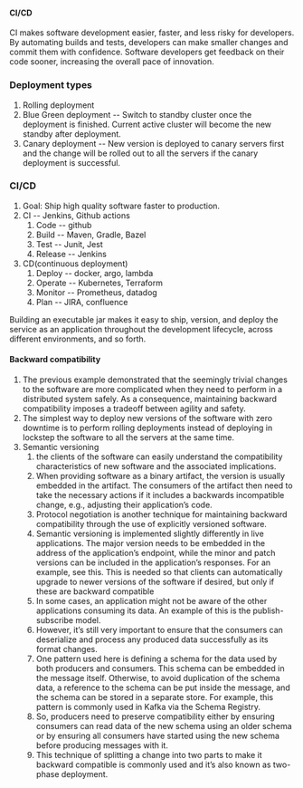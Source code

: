#### CI/CD
CI makes software development easier, faster, and less risky for developers. By automating builds and tests, developers can make smaller changes and commit them with confidence. Software developers get feedback on their code sooner, increasing the overall pace of innovation.

### Deployment types
1. Rolling deployment
2. Blue Green deployment -- Switch to standby cluster once the deployment is finished. Current active cluster will become the new standby after deployment.
3. Canary deployment -- New version is deployed to canary servers first and the change will be rolled out to all the servers if the canary deployment is successful.

### CI/CD
1. Goal: Ship high quality software faster to production.
2. CI -- Jenkins, Github actions
   1. Code -- github
   2. Build -- Maven, Gradle, Bazel
   3. Test -- Junit, Jest
   4. Release -- Jenkins
3. CD(continuous deployment)
   1. Deploy -- docker, argo, lambda
   2. Operate -- Kubernetes, Terraform
   3. Monitor -- Prometheus, datadog
   4. Plan -- JIRA, confluence

Building an executable jar makes it easy to ship, version, and deploy the service as an application throughout the development lifecycle, across different environments, and so forth.

#### Backward compatibility
1. The previous example demonstrated that the seemingly trivial changes to the software are more complicated when they need to perform in a distributed system safely. As a consequence, maintaining backward compatibility imposes a tradeoff between agility and safety.
2. The simplest way to deploy new versions of the software with zero downtime is to perform rolling deployments instead of deploying in lockstep the software to all the servers at the same time.
3. Semantic versioning
   1.  the clients of the software can easily understand the compatibility characteristics of new software and the associated implications.
   2. When providing software as a binary artifact, the version is usually embedded in the artifact. The consumers of the artifact then need to take the necessary actions if it includes a backwards incompatible change, e.g., adjusting their application’s code.
   3. Protocol negotiation is another technique for maintaining backward compatibility through the use of explicitly versioned software.
   4. Semantic versioning is implemented slightly differently in live applications. The major version needs to be embedded in the address of the application’s endpoint, while the minor and patch versions can be included in the application’s responses. For an example, see this. This is needed so that clients can automatically upgrade to newer versions of the software if desired, but only if these are backward compatible
   5. In some cases, an application might not be aware of the other applications consuming its data. An example of this is the publish-subscribe model.
   6. However, it’s still very important to ensure that the consumers can deserialize and process any produced data successfully as its format changes.
   7. One pattern used here is defining a schema for the data used by both producers and consumers. This schema can be embedded in the message itself. Otherwise, to avoid duplication of the schema data, a reference to the schema can be put inside the message, and the schema can be stored in a separate store. For example, this pattern is commonly used in Kafka via the Schema Registry.
   8. So, producers need to preserve compatibility either by ensuring consumers can read data of the new schema using an older schema or by ensuring all consumers have started using the new schema before producing messages with it.
   9. This technique of splitting a change into two parts to make it backward compatible is commonly used and it’s also known as two-phase deployment.
